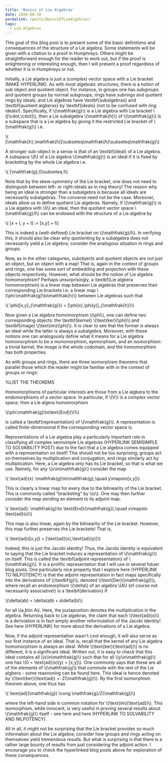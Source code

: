 ```yaml
---
title: 'Basics of Lie Algebras'
date: 2020-08-20
permalink: /posts/BasicsOfLieAlgebras/
tags:
  - Lie Algebras
---
```


THe goal of this blog post is to present some of the basic definitions and consequences of the structure of a Lie algebra. Some statements will be given with a citation to a proof in Humphreys. Others might be straightforward enough for the reader to work out, but if the proof is enlightening or interesting enough, then I will present a proof regardless of whether it is in Humphreys or not. 

Initially, a Lie algebra is just a (complex) vector space with a Lie bracket (MAKE HYPERLINK). As with most algebraic structures, there is a notion of sub object and quotient object. For instance, in groups one has subgroups and quotient groups by normal subgroups; rings have subrings and quotient rings by ideals; and Lie algebras have \textbf{subalgebras} and \textbf{quotient algberas} by \textbf{ideals} (not to be confused with ring ideals!). Specifically, if \\(\mathfrak{g}\\) is a Lie algebra with Lie bracket \\([\cdot,\cdot]\\), then a Lie subalgebra \\(\mathfrak{h}\\) of \\(\mathfrak{g}\\) is a subspace that is a Lie algebra by giving it the restricted Lie bracket of \\(\mathfrak{g}\\) i.e.

\\(    [\mathfrak{h},\mathfrak{h}]\subseteq\mathfrak{h}\subseteq\mathfrak{g}\\)



A stronger sub-object in a sense is that of an \textbf{ideal} of a Lie algebra. A subspace \\(I\\) of a Lie algebra \\(\mathfrak{g}\\) is an ideal if it is fixed by bracketing by the whole Lie algebra i.e.

\\(    [\mathfrak{g},I]\subseteq I\\)


Note that by the skew-symmetry of the Lie bracket, one does not need to distinguish between left- or right-ideals as in ring theory! The reason why being an ideal is stronger than a subalgebra is because all ideals are necessarily subalgebras. The converse need not be the case. Moreover, ideals allow us to define quotient Lie algebras. Namely, if \\(\mathfrak{g}\\) is a Lie algebra with \\(I\\) an ideal, then the quotient vector space \\(\mathfrak{g}/I\\) can be endowed with the structure of a Lie algebra by

\\( [x + I, y + I] := [x,y] + I\\)

This is indeed a (well-defined) Lie bracket on \\(\mathfrak{g}/I\\). In verifying this, it should also be clear why quotienting by a subalgebra does not necessarily yield a Lie algebra; consider the analogous situation in rings and groups.

Now, as in the other categories, subobjects and quotient objects are not just an object, but an object with a map! That is, again in the context of groups and rings, one has some sort of embedding and projection with these objects respectively. However, what should be the notion of Lie algebra homomorphism? Perhaps unsurprisingly, a \textbf{Lie algbera homomorphism} is a linear map between Lie algebras that preserves their corresponding Lie brackets i.e. a linear map \\(\phi:\mathfrak{g}\to\mathfrak{h}\\) between Lie algebras such that

\\(    \phi([x,y]\_{\mathfrak{g}}) = [\phi(x),\phi(y)]\_{\mathfrak{h}}\\)

Now given a Lie algebra homomorphism \\(\phi\\), one can define two corresponding objects: the \textbf{kernel} \\(\text{ker}(\phi)\\) and \textbf{image} \\(\text{im}(\phi)\\). It is clear to see that the former is always an ideal while the latter is always a subalgebra. Moreover, with these notions one can analogously define what it means for a Lie algebra homomorphism to be a monomorphism, epimorphism, and an isomorphism: a trivial kernel, the image is the whole codomain, and the homomorphism has both properties.

As with groups and rings, there are three isomorphism theorems that parallel those which the reader might be familiar with in the context of groups or rings:

%LIST THE THEOREMS


Homomorphisms of particular interests are those from a Lie algbera to the endomorphisms of a vector space. In particular, if \\(V\\) is a complex vector space, then a Lie algera homomorphism 

\\(\phi:\mathfrak{g}\to\\text{End}(V)\\)

is called a \textbf{representation} of \\(\mathfrak{g}\\). A representation is called finite-dimensional if the corresponding vector space is.

Representations of a Lie algebra play a particularly important role in classifying all complex semisimple Lie algebras (HYPERLINK SEMISIMPLE TO SOLVABILITY POST) due to the fact that a Lie algebra comes equipped with a representation on itself! This should not be too surprising; groups act on themselves by multiplication and conjugation, and rings similarly act by multiplication. Here, a Lie algebra only has its Lie bracket, so that is what we use. Namely, for any \\(x\in\mathfrak{g}\\) consider the map

\\(    \text{ad}(x) :\mathfrak{g}\to\mathfrak{g},\quad y\mapsto[x,y]\\)

This is clearly a linear map for every due to the bilinearity of the Lie bracket. This is commonly called "bracketing" by \\(x\\). One may then further consider the map sending an element to its adjoint map:

\\(    \text{ad}: \mathfrak{g}\to \text{End}(\mathfrak{g}),\quad x\mapsto \text{ad}(x)\\)

This map is also linear, again by the bilinearity of the Lie bracket. However, this map further preserves the Lie brackets! That is,

\\(    \text{ad}([x,y]) = [\text{ad}(x),\text{ad}(y)]\\)

Indeed, this is just the Jacobi identity! Thus, the Jacobi identity is equivalent to saying that the Lie bracket induces a representation of \\(\mathfrak{g}\\) on itself. This is called the \textbf{adjoint representation} of \\(\mathfrak{g}\\). It is a prolific representation that I will use in several futuer blog posts. One particularly nice property that I explore here (HYPERLINK TO NILPOTENCY) is that the adjoint representation in fact maps specifically into the derivations of \\(\textbf{g}\\), denoted \\(\text{Der}(\mathfrak{g})\\), where recall an endomorphism \\(\delta\\) of an algebra \\(A\\) (of course not necessarily associative!) is a \textbf{derivation} if 

\\(\delta(ab) = \delta(a)b + a\delta(b)\\)

for all \\(a,b\in A\\). Here, the juxtaposition denotes the multiplication in the algebra. Returning back to Lie algebras, the claim that each \\(\text{ad}(x)\\) is a deriviation is in fact simply another reformulation of the Jacobi identity! See here (HYPERLINK) for more about the derivations of a Lie algebra.

Now, if the adjoint representation wasn't cool enough, it will also serve as our first instance of an ideal. That is, recall that the kernel of any Lie algebra homomorphism is always an ideal. While \\(\text{ker}(\text{ad})\\) is no different, it is a significant ideal. Written out, it is easy to check that this ideal contains all \\(x\in\mathfrak{g}\\) such that for all \\(y\in\mathfrak{g}\\) one has \\(0 = \text{ad}(x)(y) = [x,y]\\). One commonly says that these are all of the elements of \\(\mathfrak{g}\\) that commute with the rest of the Lie algbera - some reasnoning can be found here. This ideal is hence denoted by \\(\text{ker}(\text{ad}) =: Z(\mathfrak{g})\\). By the first isomorphism theorem above, one thus has 

\\(    \text{ad}(\mathfrak{g}) \cong \mathfrak{g}/Z(\mathfrak{g})\\)

where the left-hand side is common notation for \\(\text{im}(\text{ad})\\). This isomorphism, while innocent, is very useful in proving several results about \\(\mathfrak{g}\\) itself - see here and here (HYPERLINK TO SOLVABILITY AND NILPOTENCY).

All in all, it might not be surprising that the Lie bracket provides so much information about the Lie algebra; consider how groups and rings acting on themselves yield tremendous resutls. But what is surprising is that there is a rather large bounty of results from just considering the adjoint action. I encourage you to check the hyperlinked blog posts above for exploration of these consequences.
